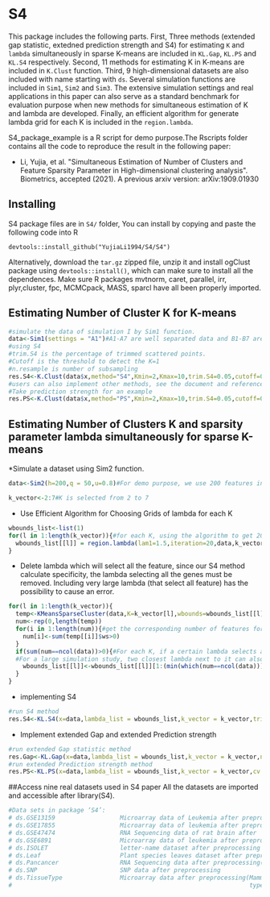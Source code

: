# S4

This package includes the following parts. First, Three methods (extended gap statistic, extedned prediction strength and S4) for estimating `K` and `lambda` simultaneously in sparse K-means are included in `KL.Gap`, `KL.PS` and `KL.S4` respectively. Second, 11 methods for estimating K in K-means are included in `K.Clust` function. Third, 9 high-dimensional datasets are also included with name starting with `ds`. Several simulation functions are included in `Sim1`, `Sim2` and `Sim3`. The extensive simulation settings and real applications in this paper can also serve as a standard benchmark for evaluation purpose when new methods for simultaneous estimation of K and lambda are developed. Finally, an efficient algorithm for generate lambda grid for each K is included in the `region.lambda`.

S4_package_example is a R script for demo purpose.The Rscripts folder contains all the code to reproduce the result in the following paper:
* Li, Yujia, et al. "Simultaneous Estimation of Number of Clusters and Feature Sparsity Parameter in High-dimensional clustering analysis". Biometrics, accepted (2021). A previous arxiv version: arXiv:1909.01930

## Installing
S4 package files are in `S4/` folder, You can install by copying and paste the following code into R

```
devtools::install_github("YujiaLi1994/S4/S4")
```
Alternatively, download the `tar.gz` zipped file, unzip it and install ogClust package using `devtools::install()`, which can make sure to install all the dependences. Make sure R packages mvtnorm, caret, parallel, irr, plyr,cluster, fpc, MCMCpack, MASS, sparcl have all been properly imported.


## Estimating Number of Cluster K for K-means
```r
#simulate the data of simulation I by Sim1 function.
data<-Sim1(settings = "A1")#A1-A7 are well separated data and B1-B7 are not-well separated data
#using S4
#trim.S4 is the percentage of trimmed scattered points.
#Cutoff is the threshold to detect the K=1
#n.resample is number of subsampling
res.S4<-K.Clust(data$x,method="S4",Kmin=2,Kmax=10,trim.S4=0.05,cutoff=0.8,n.resample=50)
#users can also implement other methods, see the document and reference for details.
#Take prediction strength for an example
res.PS<-K.Clust(data$x,method="PS",Kmin=2,Kmax=10,trim.S4=0.05,cutoff=0.8,n.resample=50)
``` 
## Estimating Number of Clusters K and sparsity parameter lambda simultaneously for sparse K-means
*Simulate a dataset using Sim2 function.

```r
data<-Sim2(h=200,q = 50,u=0.8)#For demo purpose, we use 200 features in total for fast result. 

k_vector<-2:7#K is selected from 2 to 7
```
* Use Efficient Algorithm for Choosing Grids of lambda for each K
```r
wbounds_list<-list(1)
for(l in 1:length(k_vector)){#for each K, using the algorithm to get 20 lambda.
  wbounds_list[[l]] = region.lambda(lam1=1.5,iteration=20,data,k_vector[l])
}
```
* Delete lambda which will select all the feature, since our S4 method calculate specificity, the lambda selecting all the genes must be removed. Including very large lambda (that select all feature) has the possibility to cause an error.
```r
for(l in 1:length(k_vector)){
  temp<-KMeansSparseCluster(data,K=k_vector[l],wbounds=wbounds_list[[l]],nstart=100)
  num<-rep(0,length(temp))
  for(i in 1:length(num)){#get the corresponding number of features for each K and each lambda
    num[i]<-sum(temp[[i]]$ws>0)
  }
  if(sum(num==ncol(data))>0){#For each K, if a certain lambda selects all features, delete it. 
  #For a large simulation study, two closest lambda next to it can also be removed to be conservative.
    wbounds_list[[l]]<-wbounds_list[[l]][1:(min(which(num==ncol(data)))-3)]
  }
}
```
* implementing S4
```r
#run S4 method
res.S4<-KL.S4(x=data,lambda_list = wbounds_list,k_vector = k_vector,trim =0.05,n.resample = 50,num.cores = 1)
```

* Implement extended Gap and extended Prediction strength
```r
#run extended Gap statistic method
res.Gap<-KL.Gap(x=data,lambda_list = wbounds_list,k_vector = k_vector,n.perm = 50,num.cores = 1)
#run extended Prediction strength method
res.PS<-KL.PS(x=data,lambda_list = wbounds_list,k_vector = k_vector,cv = 2,M=20,num.cores = 1,cutoff = 0.8)
```
##Access nine real datasets used in S4 paper
All the datasets are imported and accessible after library(S4).
```r
#Data sets in package ‘S4’:
# ds.GSE13159                  Microarray data of Leukemia after preprocessing(GSE13159)
# ds.GSE17855                  Microarray data of leukemia after preprocessing(GSE17855)
# ds.GSE47474                  RNA Sequencing data of rat brain after
# ds.GSE6891                   Microarray data of leukemia after preprocessing(GSE6891)
# ds.ISOLET                    letter-name dataset after preprocessing
# ds.Leaf                      Plant species leaves dataset after preprocessing
# ds.Pancancer                 RNA Sequencing data after preprocessing(Pancancer)
# ds.SNP                       SNP data after preprocessing
# ds.TissueType                Microarray data after preprocessing(Mammalian tissue
#                                                                  types dataset:)
```
